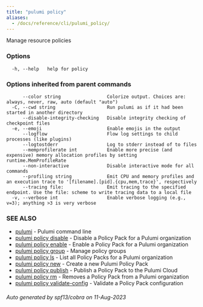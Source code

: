 ```yaml
---
title: "pulumi policy"
aliases:
  - /docs/reference/cli/pulumi_policy/
---
```




Manage resource policies

### Options

```
  -h, --help   help for policy
```

### Options inherited from parent commands

```
      --color string                 Colorize output. Choices are: always, never, raw, auto (default "auto")
  -C, --cwd string                   Run pulumi as if it had been started in another directory
      --disable-integrity-checking   Disable integrity checking of checkpoint files
  -e, --emoji                        Enable emojis in the output
      --logflow                      Flow log settings to child processes (like plugins)
      --logtostderr                  Log to stderr instead of to files
      --memprofilerate int           Enable more precise (and expensive) memory allocation profiles by setting runtime.MemProfileRate
      --non-interactive              Disable interactive mode for all commands
      --profiling string             Emit CPU and memory profiles and an execution trace to '[filename].[pid].{cpu,mem,trace}', respectively
      --tracing file:                Emit tracing to the specified endpoint. Use the file: scheme to write tracing data to a local file
  -v, --verbose int                  Enable verbose logging (e.g., v=3); anything >3 is very verbose
```

### SEE ALSO

* [pulumi](/docs/cli/commands/pulumi/)	 - Pulumi command line
* [pulumi policy disable](/docs/cli/commands/pulumi_policy_disable/)	 - Disable a Policy Pack for a Pulumi organization
* [pulumi policy enable](/docs/cli/commands/pulumi_policy_enable/)	 - Enable a Policy Pack for a Pulumi organization
* [pulumi policy group](/docs/cli/commands/pulumi_policy_group/)	 - Manage policy groups
* [pulumi policy ls](/docs/cli/commands/pulumi_policy_ls/)	 - List all Policy Packs for a Pulumi organization
* [pulumi policy new](/docs/cli/commands/pulumi_policy_new/)	 - Create a new Pulumi Policy Pack
* [pulumi policy publish](/docs/cli/commands/pulumi_policy_publish/)	 - Publish a Policy Pack to the Pulumi Cloud
* [pulumi policy rm](/docs/cli/commands/pulumi_policy_rm/)	 - Removes a Policy Pack from a Pulumi organization
* [pulumi policy validate-config](/docs/cli/commands/pulumi_policy_validate-config/)	 - Validate a Policy Pack configuration

###### Auto generated by spf13/cobra on 11-Aug-2023
